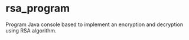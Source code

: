 # rsa_program
Program Java console based to implement an encryption and decryption using RSA algorithm.
